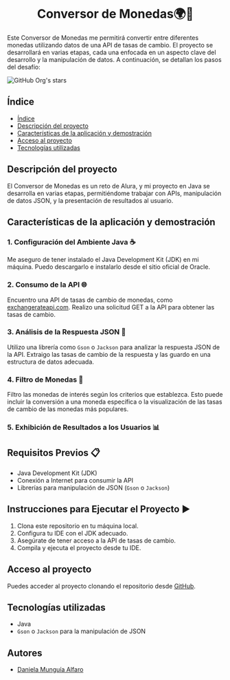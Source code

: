 <h1 align="center"> Conversor de Monedas🌍💸</h1>

Este Conversor de Monedas me permitirá convertir entre diferentes monedas utilizando datos de una API de tasas de cambio. El proyecto se desarrollará en varias etapas, cada una enfocada en un aspecto clave del desarrollo y la manipulación de datos. A continuación, se detallan los pasos del desafío:

   ![GitHub Org's stars](https://img.shields.io/github/stars/camilafernanda?style=social)

## Índice

- [Índice](#índice)
- [Descripción del proyecto](#descripción-del-proyecto)
- [Características de la aplicación y demostración](#características-de-la-aplicación-y-demostración)
- [Acceso al proyecto](#acceso-al-proyecto)
- [Tecnologías utilizadas](#tecnologías-utilizadas)

## Descripción del proyecto

El Conversor de Monedas es un reto de Alura, y mi proyecto en Java se desarrolla en varias etapas, permitiéndome trabajar con APIs, manipulación de datos JSON, y la presentación de resultados al usuario. 

## Características de la aplicación y demostración

### 1. Configuración del Ambiente Java ☕

Me aseguro de tener instalado el Java Development Kit (JDK) en mi máquina. Puedo descargarlo e instalarlo desde el sitio oficial de Oracle.

### 2. Consumo de la API 🌐

Encuentro una API de tasas de cambio de monedas, como [exchangerateapi.com](https://www.exchangerate-api.com/). Realizo una solicitud GET a la API para obtener las tasas de cambio.

### 3. Análisis de la Respuesta JSON 📝

Utilizo una librería como `Gson` o `Jackson` para analizar la respuesta JSON de la API. Extraigo las tasas de cambio de la respuesta y las guardo en una estructura de datos adecuada.

### 4. Filtro de Monedas 🔎

Filtro las monedas de interés según los criterios que establezca. Esto puede incluir la conversión a una moneda específica o la visualización de las tasas de cambio de las monedas más populares.

### 5. Exhibición de Resultados a los Usuarios 📊

 

## Requisitos Previos 📋

- Java Development Kit (JDK)
- Conexión a Internet para consumir la API
- Librerías para manipulación de JSON (`Gson` o `Jackson`)

## Instrucciones para Ejecutar el Proyecto ▶️

1. Clona este repositorio en tu máquina local.
2. Configura tu IDE con el JDK adecuado.
3. Asegúrate de tener acceso a la API de tasas de cambio.
4. Compila y ejecuta el proyecto desde tu IDE.

## Acceso al proyecto

Puedes acceder al proyecto clonando el repositorio desde [GitHub](#).

## Tecnologías utilizadas

- Java
- `Gson` o `Jackson` para la manipulación de JSON

## Autores

- [Daniela Munguía Alfaro](https://github.com/danielamunguia13)
